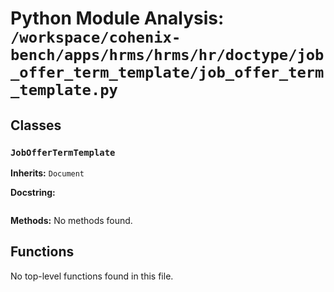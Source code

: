 # Python Module Analysis: `/workspace/cohenix-bench/apps/hrms/hrms/hr/doctype/job_offer_term_template/job_offer_term_template.py`

## Classes

### `JobOfferTermTemplate`
**Inherits:** `Document`


**Docstring:**
```

```

**Methods:**
No methods found.




## Functions

No top-level functions found in this file.
